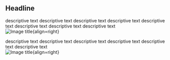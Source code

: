 ## Headline  

descriptive text descriptive text descriptive text descriptive text descriptive text descriptive text descriptive text descriptive text  
![Image title](https://github.com/nttgermany/PVAinaday-documentation/blob/cc65c57bb675838d4571c86d650dd5030b35107b/docs/screenshots/Clipboard10.jpg){align=right}


descriptive text descriptive text descriptive text descriptive text descriptive text descriptive text   
![Image title](https://github.com/nttgermany/PVAinaday-documentation/blob/cc65c57bb675838d4571c86d650dd5030b35107b/docs/screenshots/Clipboard100.jpg){align=right}
